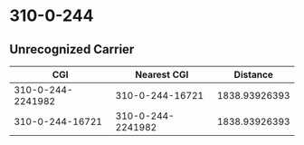 # 310-0-244
## Unrecognized Carrier


| CGI | Nearest CGI | Distance |
|-----|-------------|----------|
| 310-0-244-2241982 | 310-0-244-16721 | 1838.93926393 |
| 310-0-244-16721 | 310-0-244-2241982 | 1838.93926393 |
